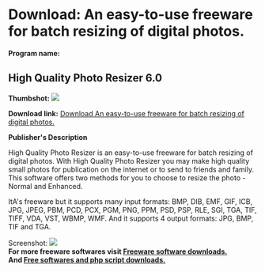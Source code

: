 # Download: An easy-to-use freeware for batch resizing of digital photos.

**Program name:**

## High Quality Photo Resizer 6.0

  
**Thumbshot:** ![](http://www.freewarefiles.com/screenshot/hqphotoresize2_md.gif)   
  
**Download link:** [Download An easy-to-use freeware for batch resizing of digital photos.](http://freesoftwares.boysofts.com/High-Quality-Photo-Resizer_program_25382.html)  
  


**Publisher's Description**  
  


High Quality Photo Resizer is an easy-to-use freeware for batch resizing of digital photos. With High Quality Photo Resizer you may make high quality small photos for publication on the internet or to send to friends and family. This software offers two methods for you to choose to resize the photo - Normal and Enhanced. 

ItA's freeware but it supports many input formats: BMP, DIB, EMF, GIF, ICB, JPG, JPEG, PBM, PCD, PCX, PGM, PNG, PPM, PSD, PSP, RLE, SGI, TGA, TIF, TIFF, VDA, VST, WBMP, WMF. And it supports 4 output formats: JPG, BMP, TIF and TGA. 

  
  
Screenshot: ![](http://www.freewarefiles.com/screenshot/hqphotoresize2.gif)   
**For more freeware softwares visit [Freeware software downloads.](http://freesoftwares.boysofts.com/)**   
**And [Free softwares and php script downloads.](http://www.boysofts.com/)**
